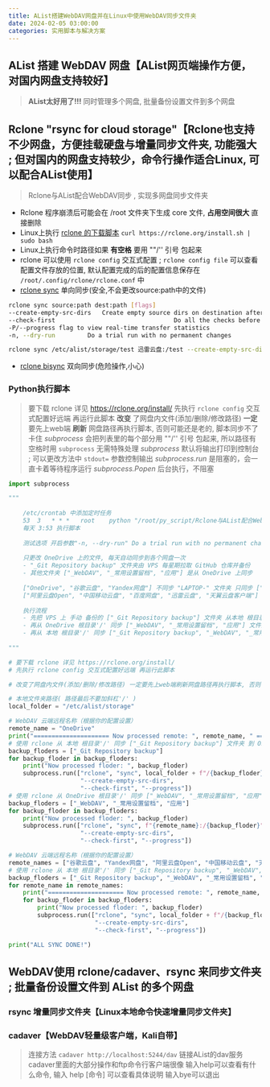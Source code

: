 ```yaml
---
title: AList搭建WebDAV网盘并在Linux中使用WebDAV同步文件夹
date: 2024-02-05 03:00:00
categories: 实用脚本与解决方案
---
```


## AList 搭建 WebDAV 网盘【AList网页端操作方便，对国内网盘支持较好】

> **AList太好用了!!!** 同时管理多个网盘, 批量备份设置文件到多个网盘

## Rclone "rsync for cloud storage"【Rclone也支持不少网盘，方便挂载硬盘与增量同步文件夹, 功能强大 ; 但对国内的网盘支持较少，命令行操作适合Linux, 可以配合AList使用】

> Rclone与AList配合WebDAV同步 , 实现多网盘同步文件夹

- Rclone 程序崩溃后可能会在 /root 文件夹下生成 core 文件, **占用空间很大** 直接删除
- Linux上执行 [rclone 的下载脚本](https://rclone.org/install/) ```curl https://rclone.org/install.sh | sudo bash```
- Linux上执行命令时路径如果 **有空格** 要用 ""/'' 引号 包起来
- rclone 可以使用 ```rclone config``` 交互式配置 ; ```rclone config file``` 可以查看配置文件存放的位置, 默认配置完成的后的配置信息保存在 ```/root/.config/rclone/rclone.conf``` 中
- [rclone sync](https://rclone.org/commands/rclone_sync/) 单向同步(安全,不会更改source:path中的文件)

```bash
rclone sync source:path dest:path [flags]
--create-empty-src-dirs   Create empty source dirs on destination after sync
--check-first                                 Do all the checks before starting transfers
-P/--progress flag to view real-time transfer statistics
-n, --dry-run         Do a trial run with no permanent changes

rclone sync /etc/alist/storage/test 迅雷云盘:/test --create-empty-src-dirs --check-first --progress
```

- [rclone bisync](https://rclone.org/commands/rclone_bisync/) 双向同步(危险操作,小心)

### Python执行脚本

> 要下载 rclone 详见 https://rclone.org/install/
> 先执行 ```rclone config``` 交互式配置好远端 再运行此脚本
> **改变** 了网盘内文件(添加/删除/修改路径) **一定** 要先上web端 **刷新** 网盘路径再执行脚本, 否则可能还是老的, 脚本同步不了卡住
> *subprocess* 会把列表里的每个部分用 ""/'' 引号 包起来, 所以路径有空格时用 ```subprocess``` 无需特殊处理
> *subprocess* 默认将输出打印到控制台 ; 可以更改方法中 ```stdout=``` 参数控制输出
> *subprocess.run* 是阻塞的，会一直卡着等待程序运行
> *subprocess.Popen* 后台执行，不阻塞

```python
import subprocess

"""
    
    /etc/crontab 中添加定时任务
    53  3   * * *   root    python "/root/py_script/Rclone与AList配合WebDAV同步.py" >/dev/null 2>&1
    每天 3:53 执行脚本
    
    测试选项 开启参数"-n, --dry-run" Do a trial run with no permanent changes
    
    只更改 OneDrive 上的文件, 每天自动同步到各个网盘一次
    - "_Git Repository backup" 文件夹由 VPS 每星期拉取 GitHub 仓库并备份
    - 其他文件夹 ["_WebDAV", "_常用设置留档", "应用"] 是从 OneDrive 上同步
    
    ["OneDrive", "谷歌云盘", "Yandex网盘"] 不同步 "LAPTOP-" 文件夹 只同步 ["_Git Repository backup", "_WebDAV", "_常用设置留档", "应用"] 文件夹
    ["阿里云盘Open", "中国移动云盘", "百度网盘", "迅雷云盘", "天翼云盘客户端"] 同步 ["LAPTOP-", "_Git Repository backup", "_WebDAV", "_常用设置留档", "应用"] 文件夹
    
    执行流程
    - 先把 VPS 上 手动 备份的 ["_Git Repository backup"] 文件夹 从本地 根目录'/' 同步到 OneDrive 根目录'/'下
    - 再从 OneDrive 根目录'/' 同步 ["_WebDAV", "_常用设置留档", "应用"] 文件夹 到 本地 根目录'/'下
    - 再从 本地 根目录'/' 同步 ["_Git Repository backup", "_WebDAV", "_常用设置留档", "应用"] 文件夹 到 ["谷歌云盘", "Yandex网盘", "阿里云盘Open", "中国移动云盘", "天翼云盘客户端", "百度网盘", "迅雷云盘"] 的 "/_同步/" 目录下
    
"""

# 要下载 rclone 详见 https://rclone.org/install/
# 先执行 rclone config 交互式配置好远端 再运行此脚本

# 改变了网盘内文件(添加/删除/修改路径) 一定要先上web端刷新网盘路径再执行脚本, 否则可能还是老的, 脚本同步不了卡住

# 本地文件夹路径( 路径最后不要加斜杠'/' )
local_folder = "/etc/alist/storage"

# WebDAV 云端远程名称（根据你的配置设置）
remote_name = "OneDrive"
print("===================== Now processed remote: ", remote_name, " =====================")
# 使用 rclone 从 本地 根目录'/' 同步 ["_Git Repository backup"] 文件夹 到 OneDrive 根目录'/'下
backup_floders = ["_Git Repository backup"]
for backup_floder in backup_floders:
    print("Now processed floder: ", backup_floder)
    subprocess.run(["rclone", "sync", local_folder + f"/{backup_floder}", f"{remote_name}:/{backup_floder}",
                    "--create-empty-src-dirs",
                    "--check-first", "--progress"])
# 使用 rclone 从 OneDrive 根目录'/' 同步 ["_WebDAV", "_常用设置留档", "应用"] 文件夹 到 本地 根目录'/'下
backup_floders = ["_WebDAV", "_常用设置留档", "应用"]
for backup_floder in backup_floders:
    print("Now processed floder: ", backup_floder)
    subprocess.run(["rclone", "sync", f"{remote_name}:/{backup_floder}", local_folder + f"/{backup_floder}",
                    "--create-empty-src-dirs",
                    "--check-first", "--progress"])

# WebDAV 云端远程名称（根据你的配置设置）
remote_names = ["谷歌云盘", "Yandex网盘", "阿里云盘Open", "中国移动云盘", "天翼云盘客户端", "百度网盘", "迅雷云盘"]
# 使用 rclone 从 本地 根目录'/' 同步 ["_Git Repository backup", "_WebDAV", "_常用设置留档", "应用"] 文件夹 到 remote_names 的 "/_同步/" 目录下
backup_floders = ["_Git Repository backup", "_WebDAV", "_常用设置留档", "应用"]
for remote_name in remote_names:
    print("===================== Now processed remote: ", remote_name, " =====================")
    for backup_floder in backup_floders:
        print("Now processed floder: ", backup_floder)
        subprocess.run(["rclone", "sync", local_folder + f"/{backup_floder}", f"{remote_name}:/_同步/{backup_floder}",
                        "--create-empty-src-dirs",
                        "--check-first", "--progress"])

print("ALL SYNC DONE!")
```

## WebDAV使用 rclone/cadaver、rsync 来同步文件夹 ; 批量备份设置文件到 AList 的多个网盘

### rsync 增量同步文件夹【Linux本地命令快速增量同步文件夹】

### cadaver【WebDAV轻量级客户端，Kali自带】

> 连接方法 ```cadaver http://localhost:5244/dav``` 链接AList的dav服务
> cadaver里面的大部分操作和ftp命令行客户端很像
> 输入help可以查看有什么命令, 输入 help [命令] 可以查看具体说明
> 输入bye可以退出
